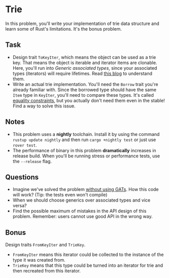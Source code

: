 # Trie

In this problem, you'll write your implementation of trie data structure and learn some of Rust's limitations. It's the bonus problem.

## Task

- Design trait `ToKeyIter`, which means the object can be used as a trie key. That means the object is iterable and iterator items are clonable. Here, you'll run into _Generic associated types_, since your associated types (iterators) will require lifetimes. Read [this blog](https://blog.rust-lang.org/2021/08/03/GATs-stabilization-push.html) to understand them.
- Write an actual trie implementation. You'll need the `Borrow` trait you're already familiar with. Since the borrowed type should have the same `Item` type in `KeyIter`, you'll need to compare these types. It's called [equality constraints](https://github.com/rust-lang/rust/issues/20041), but you actually don't need them even in the stable! Find a way to solve this issue.

## Notes

- This problem uses a **nightly** toolchain. Install it by using the command `rustup update nightly` and then run `cargo +nightly test` or just use `rover test`.
- The performance of binary in this problem **dramatically** increases in release build. When you'll be running stress or performance tests, use the `--release` flag.

## Questions

- Imagine we've solved the problem [without using GATs](https://stackoverflow.com/questions/33734640/how-do-i-specify-lifetime-parameters-in-an-associated-type). How this code will work? (Tip: the tests even won't compile)
- When we should choose generics over associated types and vice versa?
- Find the possible maximum of mistakes in the API design of this problem. Remember: users cannot use good API in the wrong way.

## Bonus

Design traits `FromKeyIter` and `TrieKey`.

- `FromKeyIter` means this iterator could be collected to the instance of the type it was created from.
- `TrieKey` means that this type could be turned into an iterator for trie and then recreated from this iterator.
